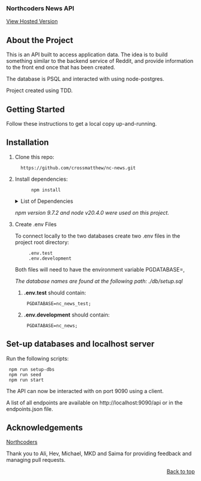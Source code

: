 ### Northcoders News API

<a href="https://nc-news-js3f.onrender.com/api">View Hosted Version</a>


## About the Project

This is an API built to access application data. The idea is to build something similar to the backend service of Reddit, and provide information to the front end once that has been created.

The database is PSQL and interacted with using node-postgres.

Project created using TDD.

## Getting Started
Follow these instructions to get a local copy up-and-running.

## Installation

1) Clone this repo: 

         https://github.com/crossmatthew/nc-news.git

2) Install dependencies:
            
             npm install
    <details>
    <summary>List of Dependencies</summary>

    dependencies:

            pg-format 1.0.4
            dotenv: 16.0.0
            express: 4.18.2
            pg: 8.7.3

    devDependencies:
        
            husky: 8.0.2
            jest: 27.5.1
            jest-extended: 2.0.0
            jest-sorted: 1.0.14
            supertest: 6.3.3
    </details>

    _npm version 9.7.2 and node v20.4.0 were used on this project._

3) Create .env Files

    To connect locally to the two databases create two .env files in the project root directory:
            
            .env.test
            .env.development
    
    Both files will need to have the environment variable PGDATABASE=,

    _The database names are found at the following path: ./db/setup.sql_

    1) **.env.test** should contain:
        
            PGDATABASE=nc_news_test;

    2) **.env.development** should contain:
    
            PGDATABASE=nc_news;

## Set-up databases and localhost server

Run the following scripts:

     npm run setup-dbs  
     npm run seed
     npm run start


The API can now be interacted with on port 9090 using a client. 

A list of all endpoints are available on http://localhost:9090/api or in the endpoints.json file.

## Acknowledgements

[Northcoders](https://northcoders.com)

Thank you to Ali, Hev, Michael, MKD and Saima for providing feedback and managing pull requests.

<p align="right"><a href="#northcoders-news-api">Back to top</a></p>